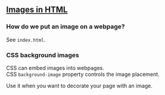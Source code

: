 ## [Images in HTML](https://developer.mozilla.org/en-US/docs/Learn/HTML/Multimedia_and_embedding/Images_in_HTML)

### How do we put an image on a webpage?

See `index.html`.  

### CSS background images

CSS can embed images into webpages.  
CSS `background-image` property controls the image placement.  

Use it when you want to decorate your page with an image.  
